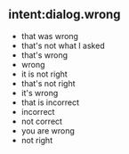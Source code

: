 ## intent:dialog.wrong
- that was wrong
- that's not what I asked
- that's wrong
- wrong
- it is not right
- that's not right
- it's wrong
- that is incorrect
- incorrect
- not correct
- you are wrong
- not right